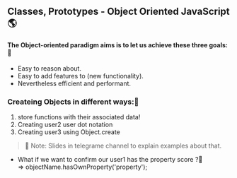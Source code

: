 ## Classes, Prototypes - Object Oriented JavaScript:earth_americas:
#### The Object-oriented paradigm aims is to let us achieve these three goals::chestnut:
- Easy to reason about.
- Easy to add features to (new functionality).
- Nevertheless efficient and performant.

### Createing Objects in different ways::chestnut:
1. store functions with their associated data!
2. Creating user2 user dot notation
3. Creating user3 using Object.create
> :love_letter: Note: 
> Slides in telegrame channel to explain examples about that.

- What if we want to confirm our user1 has the property score ?:chestnut:<br/>
=> objectName.hasOwnProperty('property');<br/>



